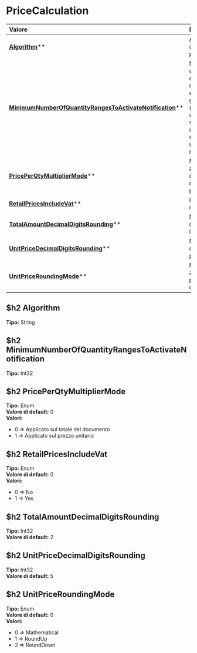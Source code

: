 # PriceCalculation

| Valore | Descrizione |
| :--- | :--- |
| [**Algorithm**](pricecalculation.md#algorithm)\*\* | Algoritmo per il calcolo dei prezzi |
| [**MinimumNumberOfQuantityRangesToActivateNotification**](pricecalculation.md#minimumnumberofquantityrangestoactivatenotification)\*\* | Numero minimo di scaglioni quantità necessari per attivare la gestione degli scaglioni \(e non considerarli semplicemente come articoli di cui è richiesta una quantità minima\) |
| [**PricePerQtyMultiplierMode**](pricecalculation.md#priceperqtymultipliermode)\*\* | Modalità di applicazione del moltiplicatore prezzi |
| [**RetailPricesIncludeVat**](pricecalculation.md#retailpricesincludevat)\*\* | I prezzi retail includono l'IVA |
| [**TotalAmountDecimalDigitsRounding**](pricecalculation.md#totalamountdecimaldigitsrounding)\*\* | Numero di cifre decimali negli importi totali |
| [**UnitPriceDecimalDigitsRounding**](pricecalculation.md#unitpricedecimaldigitsrounding)\*\* | Numero di cifre decimali nei prezzi unitari |
| [**UnitPriceRoundingMode**](pricecalculation.md#unitpriceroundingmode)\*\* | Modalità di arrotondamento per i prezzi unitaru |

## $h2 Algorithm

**Tipo:** String

## $h2 MinimumNumberOfQuantityRangesToActivateNotification

**Tipo:** Int32

## $h2 PricePerQtyMultiplierMode

**Tipo:** Enum  
**Valore di default:** 0  
**Valori:**

* 0 =&gt; Applicato sul totale del documento
* 1 =&gt; Applicato sul prezzo unitario

## $h2 RetailPricesIncludeVat

**Tipo:** Enum  
**Valore di default:** 0  
**Valori:**

* 0 =&gt; No
* 1 =&gt; Yes

## $h2 TotalAmountDecimalDigitsRounding

**Tipo:** Int32  
**Valore di default:** 2

## $h2 UnitPriceDecimalDigitsRounding

**Tipo:** Int32  
**Valore di default:** 5

## $h2 UnitPriceRoundingMode

**Tipo:** Enum  
**Valore di default:** 0  
**Valori:**

* 0 =&gt; Mathematical
* 1 =&gt; RoundUp
* 2 =&gt; RoundDown


